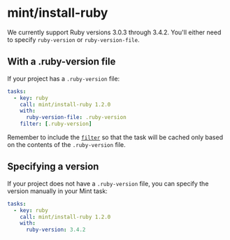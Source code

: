 # mint/install-ruby

We currently support Ruby versions 3.0.3 through 3.4.2. You'll either need to specify `ruby-version` or `ruby-version-file`.

## With a .ruby-version file

If your project has a `.ruby-version` file:

```yaml
tasks:
  - key: ruby
    call: mint/install-ruby 1.2.0
    with:
      ruby-version-file: .ruby-version
    filter: [.ruby-version]
```

Remember to include the [`filter`](https://www.rwx.com/docs/mint/filtering-files) so that the task will be cached only based on the contents of the `.ruby-version` file.

## Specifying a version

If your project does not have a `.ruby-version` file, you can specify the version manually in your Mint task:

```yaml
tasks:
  - key: ruby
    call: mint/install-ruby 1.2.0
    with:
      ruby-version: 3.4.2
```
